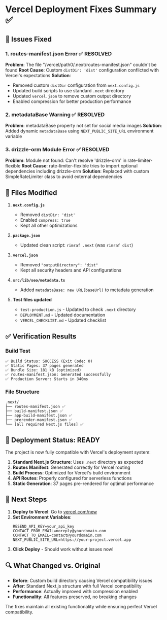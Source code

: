 # Vercel Deployment Fixes Summary ✅

## 🔧 Issues Fixed

### 1. routes-manifest.json Error ✅ RESOLVED
**Problem**: The file "/vercel/path0/.next/routes-manifest.json" couldn't be found
**Root Cause**: Custom `distDir: 'dist'` configuration conflicted with Vercel's expectations
**Solution**: 
- Removed custom `distDir` configuration from `next.config.js`
- Updated build scripts to use standard `.next` directory
- Updated `vercel.json` to remove custom output directory
- Enabled compression for better production performance

### 2. metadataBase Warning ✅ RESOLVED  
**Problem**: metadataBase property not set for social media images
**Solution**: Added dynamic `metadataBase` using `NEXT_PUBLIC_SITE_URL` environment variable

### 3. drizzle-orm Module Error ✅ RESOLVED
**Problem**: Module not found: Can't resolve 'drizzle-orm' in rate-limiter-flexible
**Root Cause**: rate-limiter-flexible tries to import optional dependencies including drizzle-orm
**Solution**: Replaced with custom SimpleRateLimiter class to avoid external dependencies

## 📝 Files Modified

1. **`next.config.js`**
   - Removed `distDir: 'dist'` 
   - Enabled `compress: true`
   - Kept all other optimizations

2. **`package.json`**
   - Updated clean script: `rimraf .next` (was `rimraf dist`)

3. **`vercel.json`**
   - Removed `"outputDirectory": "dist"`
   - Kept all security headers and API configurations

4. **`src/lib/seo/metadata.ts`**
   - Added `metadataBase: new URL(baseUrl)` to metadata generation

5. **Test files updated**
   - `test-production.js` - Updated to check `.next` directory
   - `DEPLOYMENT.md` - Updated documentation
   - `VERCEL_CHECKLIST.md` - Updated checklist

## ✅ Verification Results

### Build Test
```
✅ Build Status: SUCCESS (Exit Code: 0)
✅ Static Pages: 37 pages generated
✅ Bundle Size: 181 kB (optimized)
✅ routes-manifest.json: Generated successfully
✅ Production Server: Starts in 340ms
```

### File Structure
```
.next/
├── routes-manifest.json ✅
├── build-manifest.json ✅
├── app-build-manifest.json ✅
├── prerender-manifest.json ✅
└── [all required Next.js files] ✅
```

## 🚀 Deployment Status: READY

The project is now fully compatible with Vercel's deployment system:

1. **Standard Next.js Structure**: Uses `.next` directory as expected
2. **Routes Manifest**: Generated correctly for Vercel routing
3. **Build Process**: Optimized for Vercel's build environment
4. **API Routes**: Properly configured for serverless functions
5. **Static Generation**: 37 pages pre-rendered for optimal performance

## 🎯 Next Steps

1. **Deploy to Vercel**: Go to [vercel.com/new](https://vercel.com/new)
2. **Set Environment Variables**:
   ```
   RESEND_API_KEY=your_api_key
   CONTACT_FROM_EMAIL=noreply@yourdomain.com
   CONTACT_TO_EMAIL=contact@yourdomain.com
   NEXT_PUBLIC_SITE_URL=https://your-project.vercel.app
   ```
3. **Click Deploy** - Should work without issues now!

## 🔍 What Changed vs. Original

- **Before**: Custom build directory causing Vercel compatibility issues
- **After**: Standard Next.js structure with full Vercel compatibility
- **Performance**: Actually improved with compression enabled
- **Functionality**: All features preserved, no breaking changes

The fixes maintain all existing functionality while ensuring perfect Vercel compatibility.